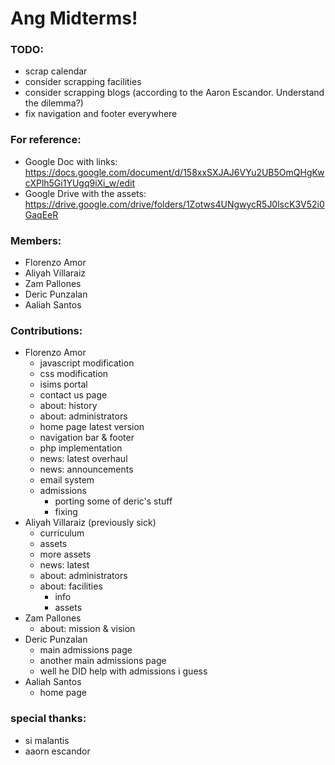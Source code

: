 # Ang Midterms!

### TODO:
- scrap calendar
- consider scrapping facilities
- consider scrapping blogs (according to the Aaron Escandor. Understand the dilemma?)
- fix navigation and footer everywhere

### For reference:
- Google Doc with links: https://docs.google.com/document/d/158xxSXJAJ6VYu2UB5OmQHgKwcXPlh5Gi1YUgq9iXi_w/edit
- Google Drive with the assets: https://drive.google.com/drive/folders/1Zotws4UNgwycR5J0lscK3V52i0GaqEeR

### Members:
- Florenzo Amor
- Aliyah Villaraiz
- Zam Pallones
- Deric Punzalan
- Aaliah Santos

### Contributions:
- Florenzo Amor
  - javascript modification
  - css modification
  - isims portal
  - contact us page
  - about: history
  - about: administrators
  - home page latest version
  - navigation bar & footer
  - php implementation
  - news: latest overhaul
  - news: announcements
  - email system
  - admissions
    - porting some of deric's stuff
    - fixing
- Aliyah Villaraiz (previously sick)
  - curriculum
  - assets
  - more assets
  - news: latest
  - about: administrators
  - about: facilities
    - info
    - assets
- Zam Pallones
  - about: mission & vision
- Deric Punzalan
  - main admissions page
  - another main admissions page
  - well he DID help with admissions i guess
- Aaliah Santos
  - home page
  
 
### special thanks:
- si malantis
- aaorn escandor
